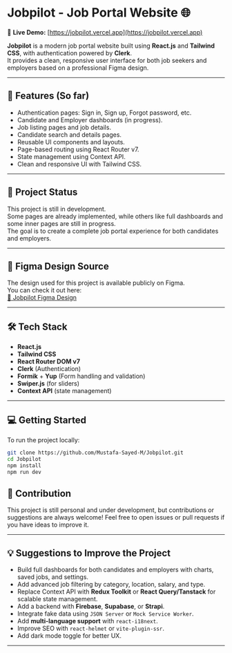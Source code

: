 # Jobpilot - Job Portal Website 🌐

🔗 **Live Demo:** [https://jobpilot.vercel.app](https://jobpilot.vercel.app) <!-- Replace with your actual Vercel link -->

**Jobpilot** is a modern job portal website built using **React.js** and **Tailwind CSS**, with authentication powered by **Clerk**.  
It provides a clean, responsive user interface for both job seekers and employers based on a professional Figma design.

---

## 🚀 Features (So far)

- Authentication pages: Sign in, Sign up, Forgot password, etc.
- Candidate and Employer dashboards (in progress).
- Job listing pages and job details.
- Candidate search and details pages.
- Reusable UI components and layouts.
- Page-based routing using React Router v7.
- State management using Context API.
- Clean and responsive UI with Tailwind CSS.

---

## 🚧 Project Status

This project is still in development.  
Some pages are already implemented, while others like full dashboards and some inner pages are still in progress.  
The goal is to create a complete job portal experience for both candidates and employers.

---

## 🎨 Figma Design Source

The design used for this project is available publicly on Figma.  
You can check it out here:  
[🔗 Jobpilot Figma Design](https://www.figma.com/design/g23oAggUFPgEL5Uc8lKzB4/Jobpilot---Job-Portal-Figma-UI-Template--Community---Community-?node-id=4102-115205&p=f&t=yB5QaGMzVvC5DxZ6-0)

---

## 🛠️ Tech Stack

- **React.js**
- **Tailwind CSS**
- **React Router DOM v7**
- **Clerk** (Authentication)
- **Formik** + **Yup** (Form handling and validation)
- **Swiper.js** (for sliders)
- **Context API** (state management)

---

## 💻 Getting Started

To run the project locally:

```bash
git clone https://github.com/Mustafa-Sayed-M/Jobpilot.git
cd Jobpilot
npm install
npm run dev
```

## 🤝 Contribution

This project is still personal and under development, but contributions or suggestions are always welcome!
Feel free to open issues or pull requests if you have ideas to improve it.

---

## 💡 Suggestions to Improve the Project

- Build full dashboards for both candidates and employers with charts, saved jobs, and settings.
- Add advanced job filtering by category, location, salary, and type.
- Replace Context API with **Redux Toolkit** or **React Query/Tanstack** for scalable state management.
- Add a backend with **Firebase**, **Supabase**, or **Strapi**.
- Integrate fake data using `JSON Server` or `Mock Service Worker`.
- Add **multi-language support** with `react-i18next`.
- Improve SEO with `react-helmet` or `vite-plugin-ssr`.
- Add dark mode toggle for better UX.

---
